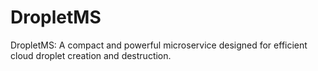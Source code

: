 # DropletMS
DropletMS: A compact and powerful microservice designed for efficient cloud droplet creation and destruction.
